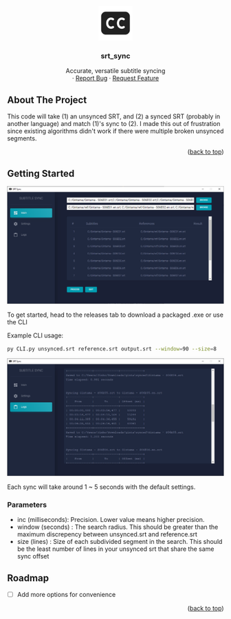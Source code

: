 <!-- Improved compatibility of back to top link: See: https://github.com/othneildrew/Best-README-Template/pull/73 -->
<a name="readme-top"></a>
<!--
*** Thanks for checking out the Best-README-Template. If you have a suggestion
*** that would make this better, please fork the repo and create a pull request
*** or simply open an issue with the tag "enhancement".
*** Don't forget to give the project a star!
*** Thanks again! Now go create something AMAZING! :D
-->



<!-- PROJECT SHIELDS -->
<!--
*** I'm using markdown "reference style" links for readability.
*** Reference links are enclosed in brackets [ ] instead of parentheses ( ).
*** See the bottom of this document for the declaration of the reference variables
*** for contributors-url, forks-url, etc. This is an optional, concise syntax you may use.
*** https://www.markdownguide.org/basic-syntax/#reference-style-links
-->



<!-- PROJECT LOGO -->
<br />
<div align="center">
  <a href="https://github.com/jkim2492/srt_sync">
      <img src="https://github.com/jkim2492/srt_sync/blob/main/images/icon.png?raw=True" alt="icon" width="80" height="80">
  </a>

<h3 align="center">srt_sync</h3>

  <p align="center">
    Accurate, versatile subtitle syncing
    <br />    ·
    <a href="https://github.com/jkim2492/srt_sync/issues">Report Bug</a>
    ·
    <a href="https://github.com/jkim2492/srt_sync/issues">Request Feature</a>
  </p>
</div>

<!-- ABOUT THE PROJECT -->
## About The Project

This code will take (1) an unsynced SRT, and (2) a synced SRT (probably in another language) and match (1)'s sync to (2). I made this out of frustration since existing algorithms didn't work if there were multiple broken unsynced segments. 

<p align="right">(<a href="#readme-top">back to top</a>)</p>


<!-- GETTING STARTED -->
## Getting Started

 ![Screenshot](https://github.com/jkim2492/srt_sync/blob/main/images/screen1.png?raw=true)

To get started, head to the releases tab to download a packaged .exe or use the CLI

Example CLI usage:

   ```sh
   py CLI.py unsynced.srt reference.srt output.srt --window=90 --size=8
   ```

 ![Screenshot](https://github.com/jkim2492/srt_sync/blob/main/images/screen2.png?raw=true)


Each sync will take around 1 ~ 5 seconds with the default settings.

### Parameters
- inc (milliseconds): Precision. Lower value means higher precision.
- window (seconds) : The search radius. This should be greater than the maximum discrepency between unsynced.srt and reference.srt
- size (lines) : Size of each subdivided segment in the search. This should be the least number of lines in your unsynced srt that share the same sync offset


<!-- ROADMAP -->
## Roadmap

- [ ] Add more options for convenience

<p align="right">(<a href="#readme-top">back to top</a>)</p>


 
<!-- MARKDOWN LINKS & IMAGES -->
<!-- https://www.markdownguide.org/basic-syntax/#reference-style-links -->
[contributors-shield]: https://img.shields.io/github/contributors/github_username/repo_name.svg?style=for-the-badge
[contributors-url]: https://github.com/github_username/repo_name/graphs/contributors
[forks-shield]: https://img.shields.io/github/forks/github_username/repo_name.svg?style=for-the-badge
[forks-url]: https://github.com/github_username/repo_name/network/members
[stars-shield]: https://img.shields.io/github/stars/github_username/repo_name.svg?style=for-the-badge
[stars-url]: https://github.com/github_username/repo_name/stargazers
[issues-shield]: https://img.shields.io/github/issues/github_username/repo_name.svg?style=for-the-badge
[issues-url]: https://github.com/github_username/repo_name/issues
[license-shield]: https://img.shields.io/github/license/github_username/repo_name.svg?style=for-the-badge
[license-url]: https://github.com/github_username/repo_name/blob/master/LICENSE.txt
[linkedin-shield]: https://img.shields.io/badge/-LinkedIn-black.svg?style=for-the-badge&logo=linkedin&colorB=555
[linkedin-url]: https://linkedin.com/in/linkedin_username
[product-screenshot]: images/screenshot.png
[Next.js]: https://img.shields.io/badge/next.js-000000?style=for-the-badge&logo=nextdotjs&logoColor=white
[Next-url]: https://nextjs.org/
[React.js]: https://img.shields.io/badge/React-20232A?style=for-the-badge&logo=react&logoColor=61DAFB
[React-url]: https://reactjs.org/
[Vue.js]: https://img.shields.io/badge/Vue.js-35495E?style=for-the-badge&logo=vuedotjs&logoColor=4FC08D
[Vue-url]: https://vuejs.org/
[Angular.io]: https://img.shields.io/badge/Angular-DD0031?style=for-the-badge&logo=angular&logoColor=white
[Angular-url]: https://angular.io/
[Svelte.dev]: https://img.shields.io/badge/Svelte-4A4A55?style=for-the-badge&logo=svelte&logoColor=FF3E00
[Svelte-url]: https://svelte.dev/
[Laravel.com]: https://img.shields.io/badge/Laravel-FF2D20?style=for-the-badge&logo=laravel&logoColor=white
[Laravel-url]: https://laravel.com
[Bootstrap.com]: https://img.shields.io/badge/Bootstrap-563D7C?style=for-the-badge&logo=bootstrap&logoColor=white
[Bootstrap-url]: https://getbootstrap.com
[JQuery.com]: https://img.shields.io/badge/jQuery-0769AD?style=for-the-badge&logo=jquery&logoColor=white
[JQuery-url]: https://jquery.com 
